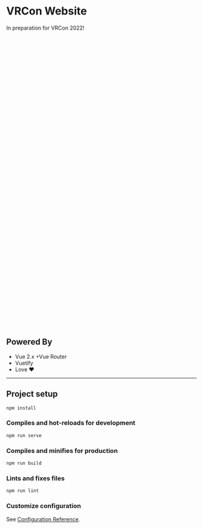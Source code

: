 # VRCon Website

In preparation for VRCon 2022!

<div role="img" alt="The logo of VRCon, a stylized circle with VRCon's mascott, Connie, underneath it." 
	style="
		height: 80vw;
		max-height: 800px;
		width: 100%;
		background-position: center;
		background-size: contain;
		background-image: url('src/assets/images/connieposter_remastered.png');
		background-repeat: no-repeat;
	">
</div>

## Powered By
- Vue 2.x +Vue Router
- Vuetify
- Love ❤️

---

## Project setup
```
npm install
```

### Compiles and hot-reloads for development
```
npm run serve
```

### Compiles and minifies for production
```
npm run build
```

### Lints and fixes files
```
npm run lint
```

### Customize configuration
See [Configuration Reference](https://cli.vuejs.org/config/).
